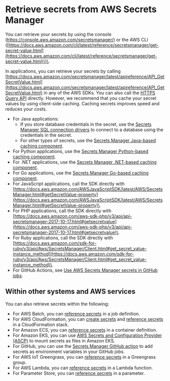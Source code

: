 # Retrieve secrets from AWS Secrets Manager<a name="retrieving-secrets"></a>

You can retrieve your secrets by using the console \([https://console\.aws\.amazon\.com/secretsmanager/](https://console.aws.amazon.com/secretsmanager/)\) or the AWS CLI \([https://docs.aws.amazon.com/cli/latest/reference/secretsmanager/get-secret-value.html](https://docs.aws.amazon.com/cli/latest/reference/secretsmanager/get-secret-value.html)\)\.

In applications, you can retrieve your secrets by calling [https://docs.aws.amazon.com/secretsmanager/latest/apireference/API_GetSecretValue.html](https://docs.aws.amazon.com/secretsmanager/latest/apireference/API_GetSecretValue.html) in any of the AWS SDKs\. You can also call the [HTTPS Query API](asm_access.md#asm-sdks_query-api) directly\. However, we recommend that you cache your secret values by using client\-side caching\. Caching secrets improves speed and reduces your costs\. 
+ For Java applications: 
  + If you store database credentials in the secret, use the [Secrets Manager SQL connection drivers](retrieving-secrets_jdbc.md) to connect to a database using the credentials in the secret\. 
  + For other types of secrets, use the [Secrets Manager Java\-based caching component](retrieving-secrets_cache-java.md)\.
+ For Python applications, use the [Secrets Manager Python\-based caching component](retrieving-secrets_cache-python.md)\.
+ For \.NET applications, use the [Secrets Manager \.NET\-based caching component](retrieving-secrets_cache-net.md)\.
+ For Go applications, use the [Secrets Manager Go\-based caching component](retrieving-secrets_cache-go.md)\.
+ For JavaScript applications, call the SDK directly with [https://docs.aws.amazon.com/AWSJavaScriptSDK/latest/AWS/SecretsManager.html#getSecretValue-property](https://docs.aws.amazon.com/AWSJavaScriptSDK/latest/AWS/SecretsManager.html#getSecretValue-property)\.
+ For PHP applications, call the SDK directly with [https://docs.aws.amazon.com/aws-sdk-php/v3/api/api-secretsmanager-2017-10-17.html#getsecretvalue](https://docs.aws.amazon.com/aws-sdk-php/v3/api/api-secretsmanager-2017-10-17.html#getsecretvalue)\.
+ For Ruby applications, call the SDK directly with [https://docs.aws.amazon.com/sdk-for-ruby/v3/api/Aws/SecretsManager/Client.html#get_secret_value-instance_method](https://docs.aws.amazon.com/sdk-for-ruby/v3/api/Aws/SecretsManager/Client.html#get_secret_value-instance_method)\.
+ For GitHub Actions, see [Use AWS Secrets Manager secrets in GitHub jobs](retrieving-secrets_github.md)\.

## Within other systems and AWS services<a name="retrieving-secrets_services"></a>

You can also retrieve secrets within the following:
+ For AWS Batch, you can [reference secrets](integrating_BATCH.md) in a job definition\.
+  For AWS CloudFormation, you can [create secrets](cloudformation.md) and [reference secrets](cfn-example_reference-secret.md) in a CloudFormation stack\.
+ For Amazon ECS, you can [reference secrets](integrating-fargate.md) in a container definition\.
+ For Amazon EKS, you can use [AWS Secrets and Configuration Provider \(ASCP\)](integrating_csi_driver.md) to mount secrets as files in Amazon EKS\.
+ For GitHub, you can use the [Secrets Manager GitHub action](retrieving-secrets_github.md) to add secrets as environment variables in your GitHub jobs\.
+ For AWS IoT Greengrass, you can [reference secrets](integrating-greengrass.md) in a Greengrass group\.
+ For AWS Lambda, you can [reference secrets](retrieving-secrets_lambda.md) in a Lambda function\.
+ For Parameter Store, you can [reference secrets](integrating_parameterstore.md) in a parameter\.